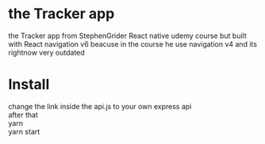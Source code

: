 # the Tracker app  

the Tracker app  from StephenGrider React native udemy course but built with React navigation v6
 beacuse in the course he use navigation v4 and its rightnow very outdated
# Install 
change the link inside the api.js to your own express api<br>
after that <br>
yarn<br>
yarn start<br>
